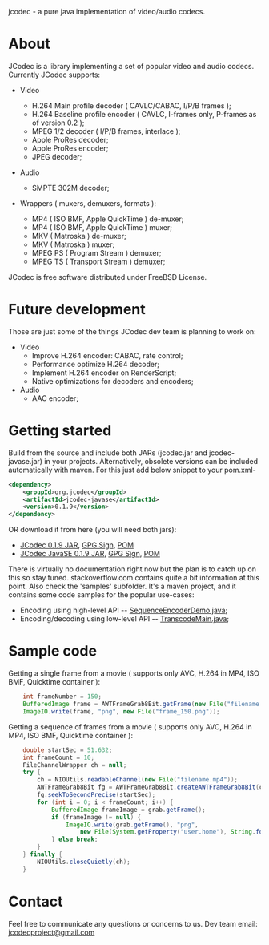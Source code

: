 jcodec - a pure java implementation of video/audio codecs.

# About 

JCodec is a library implementing a set of popular video and audio codecs. Currently JCodec supports:

* Video
    * H.264 Main profile decoder ( CAVLC/CABAC, I/P/B frames );
    * H.264 Baseline profile encoder ( CAVLC, I-frames only, P-frames as of version 0.2 );
    * MPEG 1/2 decoder ( I/P/B frames, interlace );
    * Apple ProRes decoder;
    * Apple ProRes encoder;
    * JPEG decoder;

* Audio
    * SMPTE 302M decoder;

* Wrappers ( muxers, demuxers, formats ):
    * MP4 ( ISO BMF, Apple QuickTime ) de-muxer;
    * MP4 ( ISO BMF, Apple QuickTime ) muxer;
    * MKV ( Matroska ) de-muxer;
    * MKV ( Matroska ) muxer;
    * MPEG PS ( Program Stream ) demuxer;
    * MPEG TS ( Transport Stream ) demuxer;

JCodec is free software distributed under FreeBSD License.

# Future development

 Those are just some of the things JCodec dev team is planning to work on:

* Video
    * Improve H.264 encoder: CABAC, rate control;
    * Performance optimize H.264 decoder;
    * Implement H.264 encoder on RenderScript;
    * Native optimizations for decoders and encoders;
* Audio
    * AAC encoder;

# Getting started

Build from the source and include both JARs (jcodec.jar and jcodec-javase.jar) in your projects. Alternatively, obsolete
versions can be included automatically with maven. For this just add below snippet to your pom.xml-

```xml
<dependency>
    <groupId>org.jcodec</groupId>
    <artifactId>jcodec-javase</artifactId>
    <version>0.1.9</version>
</dependency>
```
OR download it from here (you will need both jars):
* [JCodec 0.1.9 JAR](http://jcodec.org/downloads/jcodec-0.1.9.jar), [GPG Sign](http://jcodec.org/downloads/jcodec-0.1.9.jar.asc), [POM](http://jcodec.org/downloads/jcodec-0.1.9.pom)
* [JCodec JavaSE 0.1.9 JAR](http://jcodec.org/downloads/jcodec-javase-0.1.9.jar), [GPG Sign](http://jcodec.org/downloads/jcodec-javase-0.1.9.jar.asc), [POM](http://jcodec.org/downloads/jcodec-javase-0.1.9.pom)

There is virtually no documentation right now but the plan is to catch up on this so stay tuned. stackoverflow.com contains quite a bit information at this point.
Also check the 'samples' subfolder. It's a maven project, and it contains some code samples for the popular use-cases:
* Encoding using high-level API -- [SequenceEncoderDemo.java](https://github.com/jcodec/jcodec/blob/master/samples/main/java/org/jcodec/samples/gen/SequenceEncoderDemo.java);
* Encoding/decoding using low-level API -- [TranscodeMain.java](https://github.com/jcodec/jcodec/blob/master/samples/main/java/org/jcodec/samples/transcode/TranscodeMain.java);

# Sample code

Getting a single frame from a movie ( supports only AVC, H.264 in MP4, ISO BMF, Quicktime container ):
```java
    int frameNumber = 150;
    BufferedImage frame = AWTFrameGrab8Bit.getFrame(new File("filename.mp4"), frameNumber);
    ImageIO.write(frame, "png", new File("frame_150.png"));
```

Getting a sequence of frames from a movie ( supports only AVC, H.264 in MP4, ISO BMF, Quicktime container ):
```java
    double startSec = 51.632;
    int frameCount = 10;
    FileChannelWrapper ch = null;
    try {
        ch = NIOUtils.readableChannel(new File("filename.mp4"));
        AWTFrameGrab8Bit fg = AWTFrameGrab8Bit.createAWTFrameGrab8Bit(ch);
        fg.seekToSecondPrecise(startSec);
        for (int i = 0; i < frameCount; i++) {
            BufferedImage frameImage = grab.getFrame();
            if (frameImage != null) {
                ImageIO.write(grab.getFrame(), "png",
                    new File(System.getProperty("user.home"), String.format("Desktop/frame_%08d.png", i)));
            } else break;
        }
    } finally {
        NIOUtils.closeQuietly(ch);
    }
```

# Contact

Feel free to communicate any questions or concerns to us. Dev team email: jcodecproject@gmail.com
